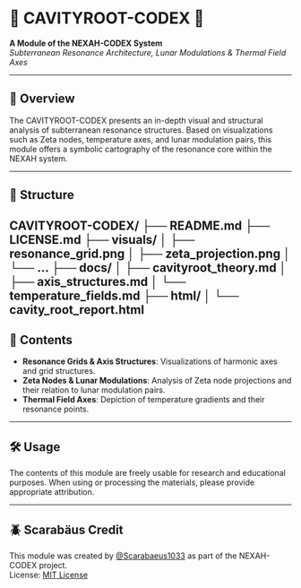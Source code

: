 # 🔩 CAVITYROOT-CODEX 🔩

**A Module of the NEXAH-CODEX System**  
*Subterranean Resonance Architecture, Lunar Modulations & Thermal Field Axes*

---

## 🧭 Overview

The CAVITYROOT-CODEX presents an in-depth visual and structural analysis of subterranean resonance structures. Based on visualizations such as Zeta nodes, temperature axes, and lunar modulation pairs, this module offers a symbolic cartography of the resonance core within the NEXAH system.

---

## 📁 Structure
CAVITYROOT-CODEX/
├── README.md
├── LICENSE.md
├── visuals/
│   ├── resonance_grid.png
│   ├── zeta_projection.png
│   └── …
├── docs/
│   ├── cavityroot_theory.md
│   ├── axis_structures.md
│   └── temperature_fields.md
├── html/
│   └── cavity_root_report.html
---

## 🧠 Contents

- **Resonance Grids & Axis Structures**: Visualizations of harmonic axes and grid structures.
- **Zeta Nodes & Lunar Modulations**: Analysis of Zeta node projections and their relation to lunar modulation pairs.
- **Thermal Field Axes**: Depiction of temperature gradients and their resonance points.

---

## 🛠️ Usage

The contents of this module are freely usable for research and educational purposes. When using or processing the materials, please provide appropriate attribution.

---

## 🪲 Scarabäus Credit

This module was created by [@Scarabaeus1033](https://github.com/Scarabaeus1033) as part of the NEXAH-CODEX project.  
License: [MIT License](LICENSE.md)
